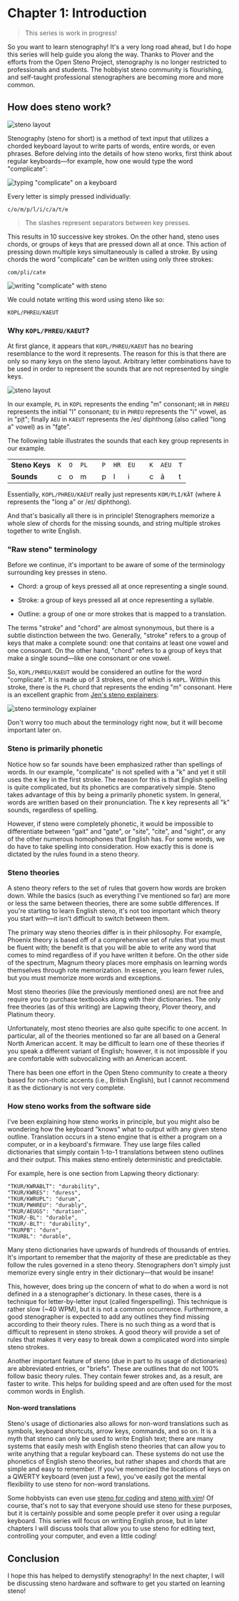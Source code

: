 # Chapter 1: Introduction

> This series is work in progress!

So you want to learn stenography! It's a very long road ahead, but I do hope this series will help guide you along the way. Thanks to Plover and the efforts from the Open Steno Project, stenography is no longer restricted to professionals and students. The hobbyist steno community is flourishing, and self-taught professional stenographers are becoming more and more common.

## How does steno work?

![steno layout](img/1-layout.png)

Stenography (steno for short) is a method of text input that utilizes a chorded keyboard layout to write parts of words, entire words, or even phrases. Before delving into the details of how steno works, first think about regular keyboards—for example, how one would type the word "complicate":

![typing "complicate" on a keyboard](img/1-complicate-keyboard.gif)

Every letter is simply pressed individually:
```
c/o/m/p/l/i/c/a/t/e
```

> The slashes represent separators between key presses.

This results in 10 successive key strokes. On the other hand, steno uses chords, or groups of keys that are pressed down all at once. This action of pressing down multiple keys simultaneously is called a stroke. By using chords the word "complicate" can be written using only three strokes:

```
com/pli/cate
```

![writing "complicate" with steno](img/1-complicate-steno.gif)

We could notate writing this word using steno like so:

```
KOPL/PHREU/KAEUT
```

### Why `KOPL/PHREU/KAEUT`?

At first glance, it appears that `KOPL/PHREU/KAEUT` has no bearing resemblance to the word it represents. The reason for this is that there are only so many keys on the steno layout. Arbitrary letter combinations have to be used in order to represent the sounds that are not represented by single keys.

![steno layout](img/1-layout.png)

In our example, `PL` in `KOPL` represents the ending "m" consonant; `HR` in `PHREU` represents the initial "l" consonant; `EU` in `PHREU` represents the "i" vowel, as in "p<ins>i</ins>t"; finally `AEU` in `KAEUT` represents the /eɪ/ diphthong (also called "long a" vowel) as in "f<ins>a</ins>te".

The following table illustrates the sounds that each key group represents in our example.

| | | | | | | | | | | | |
| -- | -- | -- | -- | -- | -- | -- | -- | -- | -- | -- | -- |
| **Steno Keys** | `K` | `O` | `PL` | | `P` | `HR` | `EU` | | `K` | `AEU` | `T` |
| **Sounds** | c | o | m | | p | l | i | | c | ā | t |

Essentially, `KOPL/PHREU/KAEUT` really just represents `KOM/PLI/KĀT` (where `Ā` represents the "long a" or /eɪ/ diphthong).

And that's basically all there is in principle! Stenographers memorize a whole slew of chords for the missing sounds, and string multiple strokes together to write English.

### "Raw steno" terminology

Before we continue, it's important to be aware of some of the terminology surrounding key presses in steno.

* Chord: a group of keys pressed all at once representing a single sound.

* Stroke: a group of keys pressed all at once representing a syllable.

* Outline: a group of one or more strokes that is mapped to a translation.

The terms "stroke" and "chord" are almost synonymous, but there is a subtle distinction between the two. Generally, "stroke" refers to a group of keys that make a complete sound: one that contains at least one vowel and one consonant. On the other hand, "chord" refers to a group of keys that make a single sound—like one consonant or one vowel.

So, `KOPL/PHREU/KAEUT` would be considered an outline for the word "complicate". It is made up of 3 strokes, one of which is `KOPL`. Within this stroke, there is the `PL` chord that represents the ending "m" consonant. Here is an excellent graphic from [Jen's steno explainers](https://steno.sammdot.ca/steno-terminology.png):

![steno terminology explainer](img/1-terminology.png)

Don't worry too much about the terminology right now, but it will become important later on.

### Steno is primarily phonetic

Notice how so far sounds have been emphasized rather than spellings of words. In our example, "complicate" is not spelled with a "k" and yet it still uses the `K` key in the first stroke. The reason for this is that English spelling is quite complicated, but its phonetics are comparatively simple. Steno takes advantage of this by being a primarily phonetic system. In general, words are written based on their pronunciation. The `K` key represents all "k" sounds, regardless of spelling.

However, if steno were completely phonetic, it would be impossible to differentiate between "gait" and "gate", or "site", "cite", and "sight", or any of the other numerous homophones that English has. For some words, we do have to take spelling into consideration. How exactly this is done is dictated by the rules found in a steno theory.

### Steno theories

A steno theory refers to the set of rules that govern how words are broken down. While the basics (such as everything I've mentioned so far) are more or less the same between theories, there are some subtle differences. If you're starting to learn English steno, it's not too important which theory you start with—it isn't difficult to switch between them.

The primary way steno theories differ is in their philosophy. For example, Phoenix theory is based off of a comprehensive set of rules that you must be fluent with; the benefit is that you will be able to write any word that comes to mind regardless of if you have written it before. On the other side of the spectrum, Magnum theory places more emphasis on learning words themselves through rote memorization. In essence, you learn fewer rules, but you must memorize more words and exceptions.

Most steno theories (like the previously mentioned ones) are not free and require you to purchase textbooks along with their dictionaries. The only free theories (as of this writing) are Lapwing theory, Plover theory, and Platinum theory.

Unfortunately, most steno theories are also quite specific to one accent. In particular, all of the theories mentioned so far are all based on a General North American accent. It may be difficult to learn one of these theories if you speak a different variant of English; however, it is not impossible if you are comfortable with subvocalizing with an American accent.

There has been one effort in the Open Steno community to create a theory based for non-rhotic accents (i.e., British English), but I cannot recommend it as the dictionary is not very complete.

### How steno works from the software side

I've been explaining how steno works in principle, but you might also be wondering how the keyboard "knows" what to output with any given steno outline. Translation occurs in a steno engine that is either a program on a computer, or in a keyboard's firmware. They use large files called dictionaries that simply contain 1-to-1 translations between steno outlines and their output. This makes steno entirely deterministic and predictable.

For example, here is one section from Lapwing theory dictionary:

```
"TKUR/KWRABLT": "durability",
"TKUR/KWRES": "duress",
"TKUR/KWRUPL": "durum",
"TKUR/PWHREU": "durably",
"TKUR/AEUGS": "duration",
"TKUR/-BL": "durable",
"TKUR/-BLT": "durability",
"TKURPB": "durn",
"TKURBL": "durable",
```

Many steno dictionaries have upwards of hundreds of thousands of entries. It's important to remember that the majority of these  are predictable as they follow the rules governed in a steno theory. Stenographers don't simply just memorize every single entry in their dictionary—that would be insane!

This, however, does bring up the concern of what to do when a word is not defined in a a stenographer's dictionary. In these cases, there is a technique for letter-by-letter input (called fingerspelling). This technique is rather slow (~40 WPM), but it is not a common occurrence. Furthermore, a good stenographer is expected to add any outlines they find missing according to their theory rules. There is no such thing as a word that is difficult to represent in steno strokes. A good theory will provide a set of rules that makes it very easy to break down a complicated word into simple steno strokes.

Another important feature of steno (due in part to its usage of dictionaries) are abbreviated entries, or "briefs". These are outlines that do not 100% follow basic theory rules. They contain fewer strokes and, as a result, are faster to write. This helps for building speed and are often used for the most common words in English.

#### Non-word translations

Steno's usage of dictionaries also allows for non-word translations such as symbols, keyboard shortcuts, arrow keys, commands, and so on. It is a myth that steno can only be used to write English text; there are many systems that easily mesh with English steno theories that can allow you to write anything that a regular keyboard can. These systems do not use the phonetics of English steno theories, but rather shapes and chords that are simple and easy to remember. If you've memorized the locations of keys on a QWERTY keyboard (even just a few), you've easily got the mental flexibility to use steno for non-word translations.

Some hobbyists can even use [steno for coding](https://www.youtube.com/watch?v=T_kMd7rxYU0) and [steno with vim](https://www.youtube.com/watch?v=8-oDPhmpN9g)! Of course, that's not to say that everyone should use steno for these purposes, but it is certainly possible and some people prefer it over using a regular keyboard. This series will focus on writing English prose, but in later chapters I will discuss tools that allow you to use steno for editing text, controlling your computer, and even a little coding!

## Conclusion

I hope this has helped to demystify stenography! In the next chapter, I will be discussing steno hardware and software to get you started on learning steno!